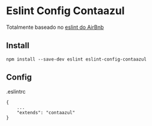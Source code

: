 # Eslint Config Contaazul

Totalmente baseado no [eslint do AirBnb](https://github.com/airbnb/javascript/tree/master/packages/eslint-config-airbnb-base)

## Install

```
npm install --save-dev eslint eslint-config-contaazul
```

## Config

.eslintrc
```
{
    ...
    "extends": "contaazul"
}
```
